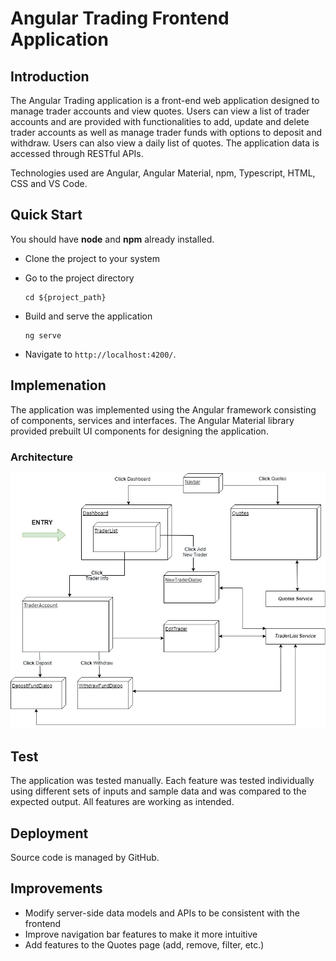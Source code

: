 # Angular Trading Frontend Application

## Introduction
The Angular Trading application is a front-end web application designed to manage trader accounts and view quotes. Users can view a list of trader accounts and are provided with functionalities to add, update and delete trader accounts as well as manage trader funds with options to deposit and withdraw. Users can also view a daily list of quotes. The application data is accessed through RESTful APIs. 

Technologies used are Angular, Angular Material, npm, Typescript, HTML, CSS and VS Code.

## Quick Start
You should have **node** and **npm** already installed.
- Clone the project to your system

- Go to the project directory
    ```
    cd ${project_path}
    ```

- Build and serve the application
    ```
    ng serve
    ```
- Navigate to `http://localhost:4200/`.

## Implemenation
The application was implemented using the Angular framework consisting of components, services and interfaces. The Angular Material library provided prebuilt UI components for designing the application.

### Architecture
<p align="center">
  <img src="./assets/architecture.jpg">
</p>

## Test
The application was tested manually. Each feature was tested individually using different sets of inputs and sample data and was compared to the expected output. All features are working as intended.

## Deployment
Source code is managed by GitHub.

## Improvements
- Modify server-side data models and APIs to be consistent with the frontend
- Improve navigation bar features to make it more intuitive
- Add features to the Quotes page (add, remove, filter, etc.)